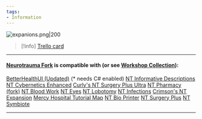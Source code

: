 ```yaml
---
tags:
- Information
---
```


![expanions.png\|200](/Expansions/List%20of%20working%20expansions%20-%20Attachments/671a237dc5bd9a11603016ee.png)

> [!info] [Trello card](https://trello.com/c/NHq7v8UY/1-list-of-working-expansions)

---

#### [Neurotrauma Fork](https://steamcommunity.com/sharedfiles/filedetails/?id=3190189044 "‌") is compatible with (or see [Workshop Collection](https://steamcommunity.com/sharedfiles/filedetails/?id=3338931653 "‌")):

[BetterHealthUI (Updated)](https://steamcommunity.com/sharedfiles/filedetails/?id=3231293294 "‌") (* needs C# enabled)
[NT Informative Descriptions](https://steamcommunity.com/sharedfiles/filedetails/?id=3294275235 "‌")
[NT Cybernetics Enhanced](https://steamcommunity.com/sharedfiles/filedetails/?id=3324062208 "‌")
[Curly's NT Surgery Plus Ultra](https://steamcommunity.com/sharedfiles/filedetails/?id=2857967391 "‌")
[NT Pharmacy (fork)](https://steamcommunity.com/sharedfiles/filedetails/?id=3247838390 "‌")
[NT Blood Work](https://steamcommunity.com/sharedfiles/filedetails/?id=2976434626 "‌")
[NT Eyes](https://steamcommunity.com/sharedfiles/filedetails/?id=3294574390 "‌")
[NT Lobotomy](https://steamcommunity.com/sharedfiles/filedetails/?id=3326291860 "‌")
[NT Infections](https://steamcommunity.com/sharedfiles/filedetails/?id=3286567141 "‌")
[Crimson's NT Expansion](https://steamcommunity.com/sharedfiles/filedetails/?id=3290870474 "‌")
[Mercy Hospital Tutorial Map](https://steamcommunity.com/sharedfiles/filedetails/?id=3355559986 "‌")
[NT Bio Printer](https://steamcommunity.com/sharedfiles/filedetails/?id=3429100373 "‌")
[NT Surgery Plus](https://steamcommunity.com/sharedfiles/filedetails/?id=3478084070 "‌")
[NT Symbiote](https://steamcommunity.com/sharedfiles/filedetails/?id=3478666406 "‌")

---


